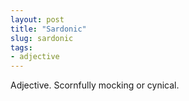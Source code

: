 ```yaml
---
layout: post
title: "Sardonic"
slug: sardonic
tags:
- adjective
---
```


Adjective. Scornfully mocking or cynical.
